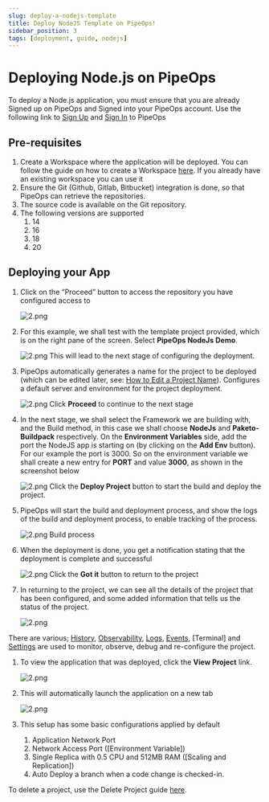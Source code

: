 ```yaml
---
slug: deploy-a-nodejs-template
title: Deploy NodeJS Template on PipeOps!
sidebar_position: 3
tags: [deployment, guide, nodejs]
---
```


# Deploying Node.js on PipeOps

To deploy a Node.js application, you must ensure that you are already Signed up on PipeOps and Signed into your PipeOps account.
Use the following link to [Sign Up](https://console.pipeops.io/auth/signup) and [Sign In](https://console.pipeops.io/auth/signin) to PipeOps

## Pre-requisites

1. Create a Workspace where the application will be deployed. You can follow the guide on how to create a Workspace [here](/docs/Collaboration/workspaces#creating-a-new-workspace). If you already have an existing workspace you can use it
1. Ensure the Git (Github, Gitlab, Bitbucket) integration is done, so that PipeOps can retrieve the repositories.
1. The source code is available on the Git repository.
1. The following versions are supported
   1. 14
   1. 16
   1. 18
   1. 20

## Deploying your App

1. Click on the “Proceed” button to access the repository you have configured access to

   ![2.png](https://pub-30c11acc143348fcae20835653c5514d.r2.dev//20/37/proceed_e68f16f939.png)

1. For this example, we shall test with the template project provided, which is on the right pane of the screen. Select **PipeOps NodeJs Demo**.

   ![2.png](https://pub-30c11acc143348fcae20835653c5514d.r2.dev//20/33/template_8a1c265404.png)
   This will lead to the next stage of configuring the deployment.

1. PipeOps automatically generates a name for the project to be deployed (which can be edited later, see: [How to Edit a Project Name](/docs/intro.md)). Configures a default server and environment for the project deployment.

   ![2.png](https://pub-30c11acc143348fcae20835653c5514d.r2.dev//20/33/summary_fd223d655a.png)
   Click **Proceed** to continue to the next stage

1. In the next stage, we shall select the Framework we are building with, and the Build method, in this case we shall choose **NodeJs** and **Paketo-Buildpack** respectively. On the **Environment Variables** side, add the port the NodeJS app is starting on (by clicking on the **Add Env** button). For our example the port is 3000. So on the environment variable we shall create a new entry for **PORT** and value **3000**, as shown in the screenshot below

   ![2.png](https://pub-30c11acc143348fcae20835653c5514d.r2.dev//20/33/build_Settings_842bf7649d.png)
   Click the **Deploy Project** button to start the build and deploy the project.

1. PipeOps will start the build and deployment process, and show the logs of the build and deployment process, to enable tracking of the process.

   ![2.png](https://pub-30c11acc143348fcae20835653c5514d.r2.dev//20/33/build_Logs_223a2e7e2e.png)
   Build process

1. When the deployment is done, you get a notification stating that the deployment is complete and successful

   ![2.png](https://pub-30c11acc143348fcae20835653c5514d.r2.dev//20/33/deployed_Modal_20b632ef6d.png)
   Click the **Got it** button to return to the project

1. In returning to the project, we can see all the details of the project that has been configured, and some added information that tells us the status of the project.

   ![2.png](https://pub-30c11acc143348fcae20835653c5514d.r2.dev//20/33/overview_6db59d7a90.png)

There are various; [History](/docs/User%20Guides/Project/project-history), [Observability](/docs/User%20Guides/For%20Startups/cluster-observability), [Logs](/docs/User%20Guides/Project/logs-and-events#accessing-logs), [Events](/docs/User%20Guides/Project/logs-and-events#accessing-events), [Terminal] and [Settings](/docs/User%20Guides/Project/project-setting) are used to monitor, observe, debug and re-configure the project.

1. To view the application that was deployed, click the **View Project** link.

   ![2.png](https://pub-30c11acc143348fcae20835653c5514d.r2.dev//20/33/view_Project_b3e7e22e44.png)

1. This will automatically launch the application on a new tab

   ![2.png](https://pub-30c11acc143348fcae20835653c5514d.r2.dev//20/33/sample_bfe91564ed.png)

1. This setup has some basic configurations applied by default
   1. Application Network Port
   1. Network Access Port ([Environment Variable])
   1. Single Replica with 0.5 CPU and 512MB RAM ([Scaling and Replication])
   1. Auto Deploy a branch when a code change is checked-in.

To delete a project, use the Delete Project guide [here](/docs/User%20Guides/Project/project-actions#delete-project).
